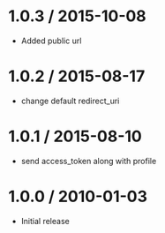 
1.0.3 / 2015-10-08
==================

  * Added public url

1.0.2 / 2015-08-17
==================

  * change default redirect_uri

1.0.1 / 2015-08-10
==================

  * send access_token along with profile

1.0.0 / 2010-01-03
==================

  * Initial release
